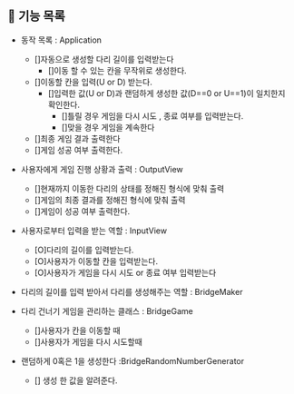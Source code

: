 ## 🚀 기능 목록 
- 동작 목록 : Application
  - []자동으로 생성할 다리 길이를 입력받는다
    - []이동 할 수 있는 칸을 무작위로 생성한다.
  - []이동할 칸을 입력(U or D) 받는다.
    - []입력한 값(U or D)과 랜덤하게 생성한 값(D==0 or U==1)이 일치한지 확인한다.
      - []틀릴 경우 게임을 다시 시도 , 종료 여부를 입력받는다.
      - []맞을 경우 게임을 계속한다 
  - []최종 게임 결과 출력한다
  - []게임 성공 여부 출력한다.

- 사용자에게 게임 진행 상황과 출력 : OutputView
  - []현재까지 이동한 다리의 상태를 정해진 형식에 맞춰 출력
  - []게임의 최종 결과를 정해진 형식에 맞춰 출력 
  - []게임이 성공 여부 출력한다.
- 사용자로부터 입력을 받는 역할 : InputView
  - [O]다리의 길이를 입력받는다.
  - [O]사용자가 이동할 칸을 입력받는다.
  - [O]사용자가 게임을 다시 시도 or 종료 여부 입력받는다
- 다리의 길이를 입력 받아서 다리를 생성해주는 역할 : BridgeMaker
- 다리 건너기 게임을 관리하는 클래스 : BridgeGame
  - []사용자가 칸을 이동할 때 
  - []사용자가 게임을 다시 시도할때 
- 랜덤하게 0혹은 1을 생성한다 :BridgeRandomNumberGenerator
  - [] 생성 한 값을 알려준다. 
